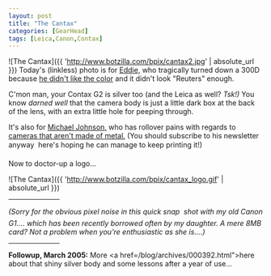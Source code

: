 ```yaml
---
layout: post
title: "The Cantax"
categories: [GearHead]
tags: [Leica,Canon,Contax]
---
```



![The Cantax]({{ 'http://www.botzilla.com/bpix/cantax2.jpg' | absolute_url }})
Today's (linkless) photo is for <a href="http://www.walkeast.com/">Eddie,</a> who tragically turned down a 300D because <a href="http://www.walkeast.com/diary.php?did=35">he didn't like the color</a> and it didn't look "Reuters" enough.

C'mon man, your Contax G2 is silver too (and the Leica as well? <i>Tsk!)</i> You know <i>darned well</i> that the camera body is just a little dark box at the back of the lens, with an extra little hole for peeping through.

It's also for <a href="http://www.37thframe.com/" rel="colleague">Michael Johnson,</a> who has rollover pains with regards to <a href="http://www.luminous-landscape.com/columns/sm-04-02-01.shtml">cameras that aren't made of metal.</a> (You should subscribe to his newsletter anyway &#151; here's hoping he can manage to keep printing it!)

Now to doctor-up a logo...



![The Cantax]({{ 'http://www.botzilla.com/bpix/cantax_logo.gif' | absolute_url }})


<hr width="20%">

<i>(Sorry for the obvious pixel noise in this quick snap &#151; shot with my old Canon G1.... which has been recently borrowed often by my daughter. A mere 8MB card? Not a problem when you're enthusiastic as she is....)</i>

<hr width="20%">

<b>Followup, March 2005:</b> More <a href=/blog/archives/000392.html">here</a> about that shiny silver body and some lessons after a year of use...
